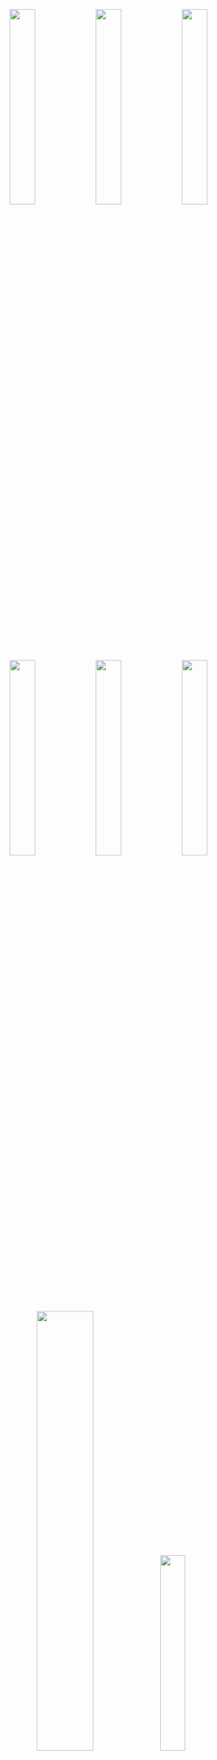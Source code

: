 <div align="center">
        <img width="30%" src="https://github-readme-stats.vercel.app/api?username=SUP2Ak&layout=compact&theme=react&hide_border=true&show_icons=true"/>
        <img width="30%" src="https://github-readme-stats.quantumlytangled.vercel.app/api/top-langs/?username=SUP2Ak&theme=react&hide_border=true&layout=compact&show_icons=true" />
        <img width="30%" src="https://github-readme-stats.vercel.app/api?username=NikXpro&layout=compact&theme=react&hide_border=true&show_icons=true"/>
        <img width="30%" src="https://github-readme-stats.quantumlytangled.vercel.app/api/top-langs/?username=NikXpro&theme=react&hide_border=true&layout=compact&show_icons=true" />
        <img width="30%" src="https://github-readme-stats.vercel.app/api?username=K4VK4Z&layout=compact&theme=react&hide_border=true&show_icons=true"/>
        <img width="30%" src="https://github-readme-stats.quantumlytangled.vercel.app/api/top-langs/?username=K4VK4Z&theme=react&hide_border=true&layout=compact&show_icons=true" />
        <img width="45%" src="https://github-readme-stats.vercel.app/api?username=COSSART-FR&layout=compact&theme=react&hide_border=true&show_icons=true"/>
        <img width="30%" src="https://github-readme-stats.quantumlytangled.vercel.app/api/top-langs/?username=COSSART-FR&theme=react&hide_border=true&layout=compact&show_icons=true" />
</div>
